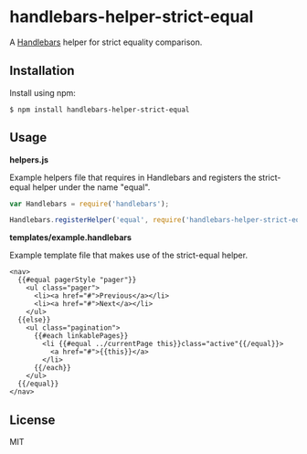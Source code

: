 # handlebars-helper-strict-equal

A [Handlebars](http://handlebarsjs.com/) helper for strict equality comparison.

## Installation

Install using npm:

    $ npm install handlebars-helper-strict-equal

## Usage

**helpers.js**

Example helpers file that requires in Handlebars and registers the strict-equal
helper under the name "equal".

```js
var Handlebars = require('handlebars');

Handlebars.registerHelper('equal', require('handlebars-helper-strict-equal'));
```

**templates/example.handlebars**

Example template file that makes use of the strict-equal helper.

```
<nav>
  {{#equal pagerStyle "pager"}}
    <ul class="pager">
      <li><a href="#">Previous</a></li>
      <li><a href="#">Next</a></li>
    </ul>
  {{else}}
    <ul class="pagination">
      {{#each linkablePages}}
        <li {{#equal ../currentPage this}}class="active"{{/equal}}>
          <a href="#">{{this}}</a>
        </li>
      {{/each}}
    </ul>
  {{/equal}}
</nav>
```

## License

MIT
